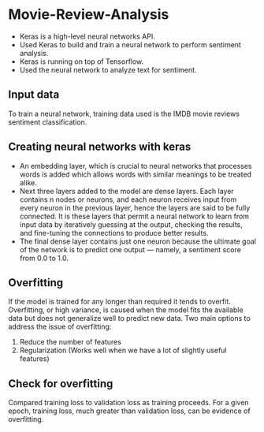 # Movie-Review-Analysis

- Keras is a high-level neural networks API. 
- Used Keras to build and train a neural network to perform sentiment analysis.
- Keras is running on top of Tensorflow.
- Used the neural network to analyze text for sentiment.

## Input data
To train a neural network, training data used is the IMDB movie reviews sentiment classification.

## Creating neural networks with keras
- An embedding layer, which is crucial to neural networks that processes words is added which allows words with similar meanings to be treated alike.  
- Next three layers added to the model are dense layers. Each layer contains n nodes or neurons, and each neuron receives input from every neuron in the previous layer, hence the layers are said to be fully connected. It is these layers that permit a neural network to learn from input data by iteratively guessing at the output, checking the results, and fine-tuning the connections to produce better results. 
- The final dense layer contains just one neuron because the ultimate goal of the network is to predict one output — namely, a sentiment score from 0.0 to 1.0.

## Overfitting
If the model is trained for any longer than required it tends to overfit. 
Overfitting, or high variance, is caused when the model fits the available data but does not generalize well to predict new data.
Two main options to address the issue of overfitting:
1) Reduce the number of features
2) Regularization (Works well when we have a lot of slightly useful features)

## Check for overfitting
Compared training loss to validation loss as training proceeds. For a given epoch, training loss, much greater than validation loss, can be evidence of overfitting. 

